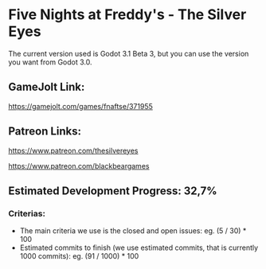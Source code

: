 # Five Nights at Freddy's - The Silver Eyes

The current version used is Godot 3.1 Beta 3, but you can use the version you want from Godot 3.0. 

## GameJolt Link:

https://gamejolt.com/games/fnaftse/371955

## Patreon Links:

https://www.patreon.com/thesilvereyes

https://www.patreon.com/blackbeargames

## Estimated Development Progress: 32,7%

### Criterias:

- The main criteria we use is the closed and open issues: eg. (5 / 30) * 100
- Estimated commits to finish (we use estimated commits, that is currently 1000 commits): eg. (91 / 1000) * 100
